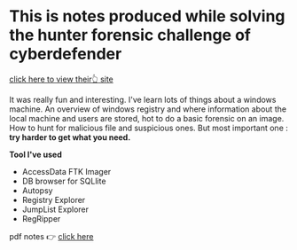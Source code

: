 # This is notes produced while solving the hunter forensic challenge of cyberdefender
[click here to view their:point_up_2: site](https://cyberdefenders.org/ "cyberdefender")

It was really fun and interesting. I've learn lots of things about a windows machine. An overview of windows registry and where information about the local machine and users are stored, hot to do a basic forensic on an image. How to hunt for malicious file and suspicious ones.
But most important one : **try harder to get what you need.**

**Tool I've used**
* AccessData FTK Imager
* DB browser for SQLlite
* Autopsy
* Registry Explorer
* JumpList Explorer
* RegRipper

pdf notes :point_right: [click here](./Image_Forensics.pdf)
